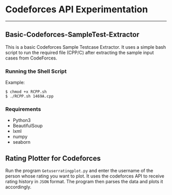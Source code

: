 # Codeforces API Experimentation
---
## Basic-Codeforces-SampleTest-Extractor
This is a basic Codeforces Sample Testcase Extractor. It uses a simple bash script to run the required file (CPP/C) after extracting the sample input cases from CodeForces.
### Running the Shell Script
Example:
```console
$ chmod +x RCPP.sh
$ ./RCPP.sh 1469A.cpp
```
### Requirements
* Python3
* BeautifulSoup
* lxml
* numpy
* seaborn

## Rating Plotter for Codeforces
Run the program `Getuserratingplot.py` and enter the username of the person whose rating you want to plot. It uses the codeforces API to receive rating history in `JSON` format. The program then parses the data and plots it accordingly.
